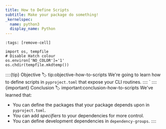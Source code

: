 ```yaml
---
title: How to Define Scripts
subtitle: Make your package do something!
_kernelspec:
  name: python3
  display_name: Python
---
```


```{code-cell} python3
:tags: [remove-cell]

import os, tempfile
# Disable Hatch colour
os.environ['NO_COLOR']='1'
os.chdir(tempfile.mkdtemp())
```

::::{tip} Objective
:label: tip:objective-how-to-scripts
We're going to learn how to define scripts in `pyproject.toml` that expose your CLI routines.
::::
`
::::{important} Conclusion
:label: important:conclusion-how-to-scripts
We've learned that:

- You can define the packages that your package depends upon in `pyproject.toml`.
- You can add _specifiers_ to your dependencies for more control.
- You can define development dependencies in `dependency-groups`.
  ::::
